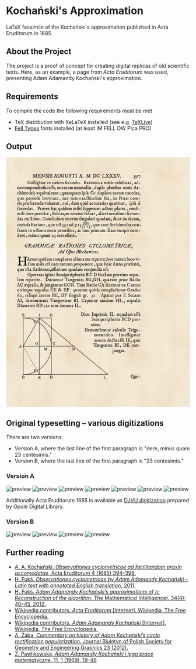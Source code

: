# Kochański's Approximation
LaTeX facsimile of the Kochański's approximation published in Acta Eruditorum in 1685
## About the Project
The project is a proof of concept for creating digital replicas of old
scientific texts. Here, as an example, a page from _Acta Eruditorum_ was used,
presenting Adam Adamandy Kochański's approximation.

## Requirements
To compile the code the following requirements must be met
* TeX distribution with XeLaTeX installed (see e.g. [TeXLive](https://www.tug.org/texlive/))
* [Fell Types](http://iginomarini.com/fell/the-revival-fonts/) fonts installed (at least IM FELL DW Pica PRO)

## Output
[![preview](Kochanski.png)](Kochanski.pdf)

## Original typesetting – various digitizations
There are two versions:
* Version A, where the last line of the first paragraph is "dere, minus quam 23 centesimis." 
* Version B, where the last line of the first paragraph is "23 centesimis."

### Version A
![preview](https://books.google.pl/books/content?id=2dlkRbUfzKsC&hl=en&pg=PA397&img=1&zoom=3&sig=ACfU3U0dZBpVNXVbn9A-S6TnNDoWuHMtdg&w=1025)
![preview](https://books.google.pl/books/content?id=oAicNa---M8C&hl=en&pg=PA397&img=1&zoom=3&sig=ACfU3U2Kq5c0P0jIm3SiarWVEOqf0X5Djg&w=1025)
![preview](https://books.google.pl/books/content?id=HrJRAAAAcAAJ&hl=en&pg=PA397&img=1&zoom=3&sig=ACfU3U29zZlz-01lDm4PvhS_BzSEny-emQ&w=1025)
![preview](https://books.google.pl/books/content?id=K-pEAQAAMAAJ&hl=en&pg=PA397&img=1&zoom=3&sig=ACfU3U0Fq4QJSR9YelYHQPbnP626c7MIfw&w=1025)
![preview](https://books.google.pl/books/content?id=-BTPYGlj47wC&hl=en&pg=PA397&img=1&zoom=3&sig=ACfU3U1KlViHgoW9n9igCL5pUMmgyNy6KQ&w=1025)
![preview](https://books.google.pl/books/content?id=STHzkXN2WIYC&hl=en&pg=PA397&img=1&zoom=3&sig=ACfU3U0J6R9tBNa4kpyloBFz8VT9z5cE1w&w=1025)
![preview](https://books.google.pl/books/content?id=IEDlshhCqCQC&hl=en&pg=PA397&img=1&zoom=3&sig=ACfU3U3AsjuCpMpdZcFlo9uePy6x2F-nvA&w=1025)

Additionally Acta Eruditorum 1685 is available as [DJVU digitization](http://obc.opole.pl/dlibra/doccontent?id=6778) prepared by Opole Digital Library.

### Version B
![preview](https://books.google.pl/books/content?id=UKs0AQAAMAAJ&hl=en&pg=PA397&img=1&zoom=3&sig=ACfU3U25brwMuauH9nWN7WJXGsQMH_qc9w&w=1025)
![preview](https://books.google.pl/books/content?id=PkOYb7MDunsC&hl=en&pg=PA397&img=1&zoom=3&sig=ACfU3U2oMqQrSmgraG8fNA7E_QdMsGELTw&w=1025)
![preview](https://books.google.pl/books/content?id=u6ZYAAAAQAAJ&hl=en&pg=PA397&img=1&zoom=3&sig=ACfU3U2x7vhxFxMrNUwko6PQHYe0Ylm_fQ&w=1025)
![preview](https://images.sub.uni-goettingen.de/iiif/image/gdz:PPN788262807:00000421/full/full/0/default.jpg)

## Further reading

* [A. A. Kochański, _Observationes cyclometricae ad facilitandam praxin accomodatae_, Acta Eruditorum 4 (1685) 394–398.](https://books.google.pl/books?id=2dlkRbUfzKsC&hl=pl&pg=PA397#v=onepage&q&f=false)
* [H. Fukś. _Observationes cyclometricae by Adam Adamandy Kochański – Latin text with annotated English translation_, 2011.](https://arxiv.org/abs/1106.1808.pdf)
* [H. Fukś. _Adam Adamandy Kochański’s approximations of π: Reconstruction of the algorithm._ The Mathematical Intelligencer, 34(4): 40–45, 2012.](https://doi.org/10.1007/s00283-012-9312-1)
* [Wikipedia contributors. _Acta Eruditorum_ [Internet]. Wikipedia, The Free
  Encyclopedia.](https://en.wikipedia.org/wiki/Acta_Eruditorum)
* [Wikipedia contributors. _Adam Adamandy Kochański_ [Internet]. Wikipedia, The
  Free Encyclopedia.](https://en.wikipedia.org/wiki/Adam_Adamandy_Kocha%C5%84ski)
* [A. Żaba, _Commentary on history of Adam Kochański’s circle rectification popularization._ Journal Biuletyn of Polish Society for Geometry and Engineering Graphics 23 (2012).](http://ogigi.polsl.pl/biuletyny/Zeszyt_23/Biuletyn-23_89_94.pdf)
* [Z. Pawlikowska, _Adam Adamandy Kochański i jego prace matematyczne_, 11, 1 (1969), 19–48](https://doi.org/10.14708/wm.v11i1.2100)

